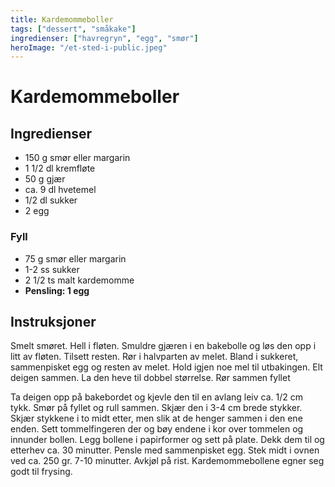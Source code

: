 ```yaml
---
title: Kardemommeboller
tags: ["dessert", "småkake"]
ingredienser: ["havregryn", "egg", "smør"]
heroImage: "/et-sted-i-public.jpeg"
---
```


# Kardemommeboller

## Ingredienser

- 150 g smør eller margarin
- 1 1/2 dl kremfløte
- 50 g gjær
- ca. 9 dl hvetemel
- 1/2 dl sukker
- 2 egg

### Fyll

- 75 g smør eller margarin
- 1-2 ss sukker
- 2 1/2 ts malt kardemomme
- **Pensling: 1 egg**

## Instruksjoner

Smelt smøret. Hell i fløten. Smuldre gjæren i en bakebolle og løs den opp i litt av fløten. Tilsett resten. Rør i halvparten av melet. Bland i sukkeret, sammenpisket egg og resten av melet. Hold igjen noe mel til utbakingen. Elt deigen sammen. La den heve til dobbel størrelse. Rør sammen fyllet

Ta deigen opp på bakebordet og kjevle den til en avlang leiv ca. 1/2 cm tykk. Smør på fyllet og rull sammen. Skjær den i 3-4 cm brede stykker. Skjær stykkene i to midt etter, men slik at de henger sammen i den ene enden. Sett tommelfingeren der og bøy endene i kor over tommelen og innunder bollen. Legg bollene i papirformer og sett på plate. Dekk dem til og etterhev ca. 30 minutter. Pensle med sammenpisket egg. Stek midt i ovnen ved ca. 250 gr. 7-10 minutter. Avkjøl på rist. Kardemommebollene egner seg godt til frysing.
